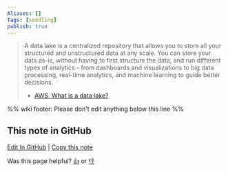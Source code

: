 ```yaml
---
Aliases: []
Tags: [seedling]
publish: true
---
```


> A data lake is a centralized repository that allows you to store all your structured and unstructured data at any scale. You can store your data as-is, without having to first structure the data, and run different types of analytics - from dashboards and visualizations to big data processing, real-time analytics, and machine learning to guide better decisions.
> - [AWS, What is a data lake?](https://aws.amazon.com/big-data/datalakes-and-analytics/what-is-a-data-lake/)

%% wiki footer: Please don't edit anything below this line %%

## This note in GitHub

<span class="git-footer">[Edit In GitHub](https://github.dev/data-engineering-community/data-engineering-wiki/blob/main/Concepts/Data%20Lake.md "git-hub-edit-note") | [Copy this note](https://raw.githubusercontent.com/data-engineering-community/data-engineering-wiki/main/Concepts/Data%20Lake.md "git-hub-copy-note")</span>

<span class="git-footer">Was this page helpful?
[👍](https://tally.so/r/mOaxjk?rating=Yes&url=https://dataengineering.wiki/Concepts/Data%20Lake) or [👎](https://tally.so/r/mOaxjk?rating=No&url=https://dataengineering.wiki/Concepts/Data%20Lake)</span>
